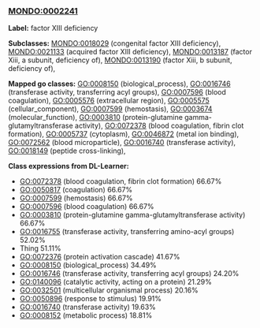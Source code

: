 
### [MONDO:0002241](http://purl.obolibrary.org/obo/MONDO_0002241)
**Label:** factor XIII deficiency

**Subclasses:** [MONDO:0018029](http://purl.obolibrary.org/obo/MONDO_0018029) (congenital factor XIII deficiency), [MONDO:0021133](http://purl.obolibrary.org/obo/MONDO_0021133) (acquired factor XIII deficiency), [MONDO:0013187](http://purl.obolibrary.org/obo/MONDO_0013187) (factor Xiii, a subunit, deficiency of), [MONDO:0013190](http://purl.obolibrary.org/obo/MONDO_0013190) (factor Xiii, b subunit, deficiency of), 

**Mapped go classes:** [GO:0008150](http://purl.obolibrary.org/obo/GO_0008150) (biological_process), [GO:0016746](http://purl.obolibrary.org/obo/GO_0016746) (transferase activity, transferring acyl groups), [GO:0007596](http://purl.obolibrary.org/obo/GO_0007596) (blood coagulation), [GO:0005576](http://purl.obolibrary.org/obo/GO_0005576) (extracellular region), [GO:0005575](http://purl.obolibrary.org/obo/GO_0005575) (cellular_component), [GO:0007599](http://purl.obolibrary.org/obo/GO_0007599) (hemostasis), [GO:0003674](http://purl.obolibrary.org/obo/GO_0003674) (molecular_function), [GO:0003810](http://purl.obolibrary.org/obo/GO_0003810) (protein-glutamine gamma-glutamyltransferase activity), [GO:0072378](http://purl.obolibrary.org/obo/GO_0072378) (blood coagulation, fibrin clot formation), [GO:0005737](http://purl.obolibrary.org/obo/GO_0005737) (cytoplasm), [GO:0046872](http://purl.obolibrary.org/obo/GO_0046872) (metal ion binding), [GO:0072562](http://purl.obolibrary.org/obo/GO_0072562) (blood microparticle), [GO:0016740](http://purl.obolibrary.org/obo/GO_0016740) (transferase activity), [GO:0018149](http://purl.obolibrary.org/obo/GO_0018149) (peptide cross-linking), 

**Class expressions from DL-Learner:**

- [GO:0072378](http://purl.obolibrary.org/obo/GO_0072378) (blood coagulation, fibrin clot formation) 66.67%
- [GO:0050817](http://purl.obolibrary.org/obo/GO_0050817) (coagulation) 66.67%
- [GO:0007599](http://purl.obolibrary.org/obo/GO_0007599) (hemostasis) 66.67%
- [GO:0007596](http://purl.obolibrary.org/obo/GO_0007596) (blood coagulation) 66.67%
- [GO:0003810](http://purl.obolibrary.org/obo/GO_0003810) (protein-glutamine gamma-glutamyltransferase activity) 66.67%
- [GO:0016755](http://purl.obolibrary.org/obo/GO_0016755) (transferase activity, transferring amino-acyl groups) 52.02%
- Thing 51.11%
- [GO:0072376](http://purl.obolibrary.org/obo/GO_0072376) (protein activation cascade) 41.67%
- [GO:0008150](http://purl.obolibrary.org/obo/GO_0008150) (biological_process) 34.49%
- [GO:0016746](http://purl.obolibrary.org/obo/GO_0016746) (transferase activity, transferring acyl groups) 24.20%
- [GO:0140096](http://purl.obolibrary.org/obo/GO_0140096) (catalytic activity, acting on a protein) 21.29%
- [GO:0032501](http://purl.obolibrary.org/obo/GO_0032501) (multicellular organismal process) 20.16%
- [GO:0050896](http://purl.obolibrary.org/obo/GO_0050896) (response to stimulus) 19.91%
- [GO:0016740](http://purl.obolibrary.org/obo/GO_0016740) (transferase activity) 19.63%
- [GO:0008152](http://purl.obolibrary.org/obo/GO_0008152) (metabolic process) 18.81%


